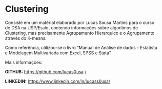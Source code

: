 # Clustering

Consiste em um matérial elaborado por Lucas Sousa Martins para o curso de DSA na USP/Esalq, contendo informações sobre algorítmos de Clustering, mas precisamente Agrupamento Hierarquico e o Agrupamento através do K-means.

Como referência, utilizou-se o livro "Manual de Análise de dados - Estatísta e Modelagem Multivariada com Excel, SPSS e Stata"

Mais informações:

**GITHUB:** https://github.com/lucas0usa \\

**LINKEDIN:** https://www.linkedin.com/in/lucass0usa/
